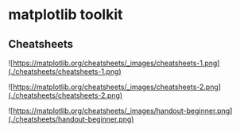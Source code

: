 # matplotlib toolkit

## Cheatsheets

![https://matplotlib.org/cheatsheets/_images/cheatsheets-1.png](./cheatsheets/cheatsheets-1.png)

![https://matplotlib.org/cheatsheets/_images/cheatsheets-2.png](./cheatsheets/cheatsheets-2.png)

![https://matplotlib.org/cheatsheets/_images/handout-beginner.png](./cheatsheets/handout-beginner.png)
